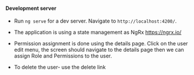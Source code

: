 

#### Development server
- Run `ng serve` for a dev server. Navigate to `http://localhost:4200/`.

- The application is using a state management as NgRx https://ngrx.io/

- Permission assignment is done using the details page. Click on the user edit menu, the screen should navigate to the details page then we can assign Role and Permissions to the user.
- To delete the user- use the delete link

